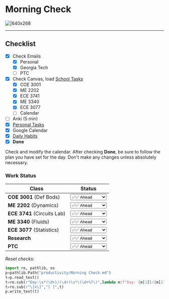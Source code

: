 # Morning Check

![|640x268](../media/Pasted%20image%2020241106071600.png)

---
## Checklist

- [x] Check Emails
	- [x] Personal
	- [x] Georgia Tech
	- [ ] PTC
- [x] Check Canvas, load [School Tasks](School%20Tasks.md)
	- [x] COE 3001
	- [x] ME 2202
	- [x] ECE 3741
	- [x] ME 3340
	- [x] ECE 3077
	- [ ] Calendar
- [ ] Anki (5 min) 
- [x] [Personal Tasks](Personal%20Tasks.md)
- [x] Google Calendar
- [x] [Daily Habits](https://app.dailyhabits.xyz)
- [x] **Done**

Check and modify the calendar. After checking **Done**, be sure to follow the plan you have set for the day. Don't make any changes unless absolutely necessary.


### Work Status


| Class                       | Status                                                                                                                  |
| --------------------------- | ----------------------------------------------------------------------------------------------------------------------- |
| **COE 3001** (Def Bods)     | <select> <option>✅✅ Ahead</option> <option>✅ On-Schedule</option> <option><strong>⚠️ Behind</strong></option> </select> |
| **ME 2202** (Dynamics)      | <select> <option>✅✅ Ahead</option> <option>✅ On-Schedule</option> <option><strong>⚠️ Behind</strong></option> </select> |
| **ECE 3741** (Circuits Lab) | <select> <option>✅✅ Ahead</option> <option>✅ On-Schedule</option> <option><strong>⚠️ Behind</strong></option> </select> |
| **ME 3340** (Fluids)        | <select> <option>✅✅ Ahead</option> <option>✅ On-Schedule</option> <option><strong>⚠️ Behind</strong></option> </select> |
| **ECE 3077** (Statistics)   | <select> <option>✅✅ Ahead</option> <option>✅ On-Schedule</option> <option><strong>⚠️ Behind</strong></option> </select> |
| **Research**                | <select> <option>✅✅ Ahead</option> <option>✅ On-Schedule</option> <option><strong>⚠️ Behind</strong></option> </select> |
| **PTC**                     | <select> <option>✅✅ Ahead</option> <option>✅ On-Schedule</option> <option><strong>⚠️ Behind</strong></option> </select> |






*Reset checks:*
```python
import re, pathlib, os
p=pathlib.Path("productivity/Morning Check.md")
t=p.read_text()
t=re.sub(r"Day:\s*(\d+)/(\d+)\s*\(\d+%?\)",lambda m:f"Day: {m[1]}/{m[2]} ({round(int(m[1])/int(m[2])*100)}%)",t)
t=re.sub(r"\[x\]","[ ]",t)
p.write_text(t)
```
